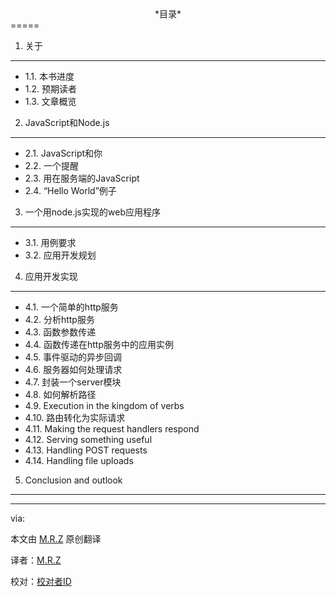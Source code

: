 <center>*目录*</center>
=====

1. 关于
----
- 1.1. 本书进度
- 1.2. 预期读者
- 1.3. 文章概览

2. JavaScript和Node.js
----
- 2.1. JavaScript和你
- 2.2. 一个提醒
- 2.3. 用在服务端的JavaScript
- 2.4. “Hello World”例子

3. 一个用node.js实现的web应用程序
----
- 3.1. 用例要求
- 3.2. 应用开发规划

4. 应用开发实现
----
- 4.1. 一个简单的http服务
- 4.2. 分析http服务
- 4.3. 函数参数传递
- 4.4. 函数传递在http服务中的应用实例
- 4.5. 事件驱动的异步回调
- 4.6. 服务器如何处理请求
- 4.7. 封装一个server模块
- 4.8. 如何解析路径
- 4.9. Execution in the kingdom of verbs
- 4.10. 路由转化为实际请求
- 4.11. Making the request handlers respond
- 4.12. Serving something useful
- 4.13. Handling POST requests
- 4.14. Handling file uploads

5. Conclusion and outlook
----



---

via: 

本文由 [M.R.Z](https://github.com/GdZ/NodeBeginnerBook) 原创翻译

译者：[M.R.Z](https://github.com/GdZ)

校对：[校对者ID](https://github.com/校对者ID)
